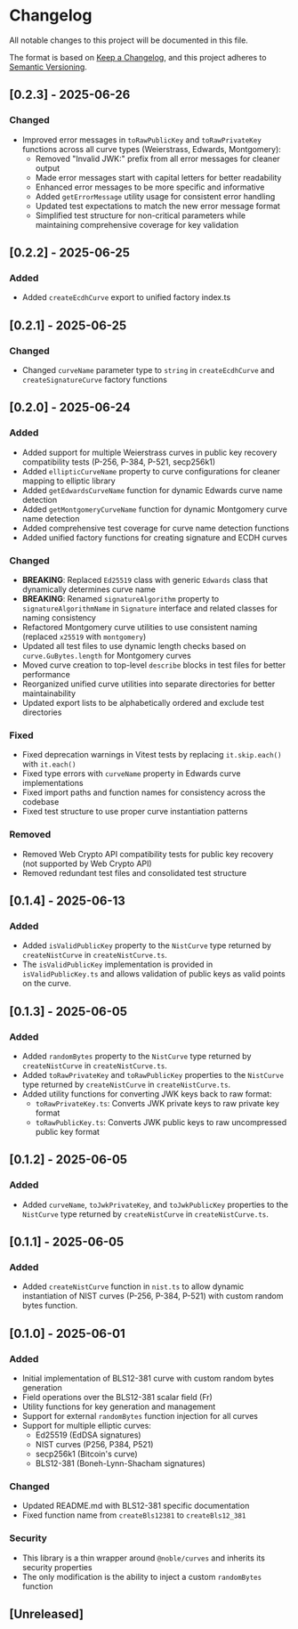 # Changelog

All notable changes to this project will be documented in this file.

The format is based on [Keep a Changelog](https://keepachangelog.com/en/1.0.0/),
and this project adheres to [Semantic Versioning](https://semver.org/spec/v2.0.0.html).

## [0.2.3] - 2025-06-26

### Changed

- Improved error messages in `toRawPublicKey` and `toRawPrivateKey` functions across all curve types (Weierstrass, Edwards, Montgomery):
  - Removed "Invalid JWK:" prefix from all error messages for cleaner output
  - Made error messages start with capital letters for better readability
  - Enhanced error messages to be more specific and informative
  - Added `getErrorMessage` utility usage for consistent error handling
  - Updated test expectations to match the new error message format
  - Simplified test structure for non-critical parameters while maintaining comprehensive coverage for key validation

## [0.2.2] - 2025-06-25

### Added

- Added `createEcdhCurve` export to unified factory index.ts

## [0.2.1] - 2025-06-25

### Changed

- Changed `curveName` parameter type to `string` in `createEcdhCurve` and `createSignatureCurve` factory functions

## [0.2.0] - 2025-06-24

### Added

- Added support for multiple Weierstrass curves in public key recovery compatibility tests (P-256, P-384, P-521, secp256k1)
- Added `ellipticCurveName` property to curve configurations for cleaner mapping to elliptic library
- Added `getEdwardsCurveName` function for dynamic Edwards curve name detection
- Added `getMontgomeryCurveName` function for dynamic Montgomery curve name detection
- Added comprehensive test coverage for curve name detection functions
- Added unified factory functions for creating signature and ECDH curves

### Changed

- **BREAKING**: Replaced `Ed25519` class with generic `Edwards` class that dynamically determines curve name
- **BREAKING**: Renamed `signatureAlgorithm` property to `signatureAlgorithmName` in `Signature` interface and related classes for naming consistency
- Refactored Montgomery curve utilities to use consistent naming (replaced `x25519` with `montgomery`)
- Updated all test files to use dynamic length checks based on `curve.GuBytes.length` for Montgomery curves
- Moved curve creation to top-level `describe` blocks in test files for better performance
- Reorganized unified curve utilities into separate directories for better maintainability
- Updated export lists to be alphabetically ordered and exclude test directories

### Fixed

- Fixed deprecation warnings in Vitest tests by replacing `it.skip.each()` with `it.each()`
- Fixed type errors with `curveName` property in Edwards curve implementations
- Fixed import paths and function names for consistency across the codebase
- Fixed test structure to use proper curve instantiation patterns

### Removed

- Removed Web Crypto API compatibility tests for public key recovery (not supported by Web Crypto API)
- Removed redundant test files and consolidated test structure

## [0.1.4] - 2025-06-13

### Added

- Added `isValidPublicKey` property to the `NistCurve` type returned by `createNistCurve` in `createNistCurve.ts`.
- The `isValidPublicKey` implementation is provided in `isValidPublicKey.ts` and allows validation of public keys as valid points on the curve.

## [0.1.3] - 2025-06-05

### Added

- Added `randomBytes` property to the `NistCurve` type returned by `createNistCurve` in `createNistCurve.ts`.
- Added `toRawPrivateKey` and `toRawPublicKey` properties to the `NistCurve` type returned by `createNistCurve` in `createNistCurve.ts`.
- Added utility functions for converting JWK keys back to raw format:
  - `toRawPrivateKey.ts`: Converts JWK private keys to raw private key format
  - `toRawPublicKey.ts`: Converts JWK public keys to raw uncompressed public key format

## [0.1.2] - 2025-06-05

### Added

- Added `curveName`, `toJwkPrivateKey`, and `toJwkPublicKey` properties to the `NistCurve` type returned by `createNistCurve` in `createNistCurve.ts`.

## [0.1.1] - 2025-06-05

### Added

- Added `createNistCurve` function in `nist.ts` to allow dynamic instantiation of NIST curves (P-256, P-384, P-521) with custom random bytes function.

## [0.1.0] - 2025-06-01

### Added

- Initial implementation of BLS12-381 curve with custom random bytes generation
- Field operations over the BLS12-381 scalar field (Fr)
- Utility functions for key generation and management
- Support for external `randomBytes` function injection for all curves
- Support for multiple elliptic curves:
  - Ed25519 (EdDSA signatures)
  - NIST curves (P256, P384, P521)
  - secp256k1 (Bitcoin's curve)
  - BLS12-381 (Boneh-Lynn-Shacham signatures)

### Changed

- Updated README.md with BLS12-381 specific documentation
- Fixed function name from `createBls12381` to `createBls12_381`

### Security

- This library is a thin wrapper around `@noble/curves` and inherits its security properties
- The only modification is the ability to inject a custom `randomBytes` function

## [Unreleased]
